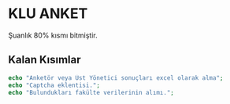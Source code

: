 # KLU ANKET 
Şuanlık 80% kısmı bitmiştir.
## Kalan Kısımlar

```php
echo "Anketör veya Üst Yönetici sonuçları excel olarak alma";
echo "Captcha eklentisi.";
echo "Bulundukları fakülte verilerinin alımı.";
```
